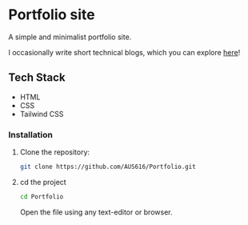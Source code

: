 # Portfolio site
A simple and minimalist portfolio site.

I occasionally write short technical blogs, which you can explore [here](https://laufey.is-a.dev/)!

## Tech Stack 
- HTML
- CSS
- Tailwind CSS

### Installation
1. Clone the repository:
   ```bash
   git clone https://github.com/AUS616/Portfolio.git
   ```

2. cd the project
   ```bash
   cd Portfolio
   ```
   Open the file using any text-editor or browser.

